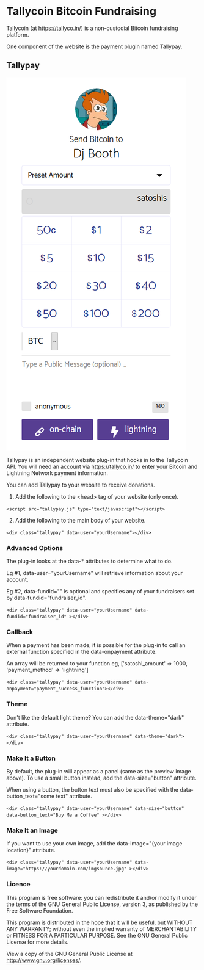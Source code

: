 # Tallycoin Bitcoin Fundraising

Tallycoin (at https://tallyco.in/) is a non-custodial Bitcoin fundraising platform.

One component of the website is the payment plugin named Tallypay.

## Tallypay

![Image of Tallypay](https://github.com/djbooth007/tallycoin/blob/master/img/tallypay.png)

Tallypay is an independent website plug-in that hooks in to the Tallycoin API. You will need an account via https://tallyco.in/ to enter your Bitcoin and Lightning Network payment information.

You can add Tallypay to your website to receive donations.

1. Add the following to the &lt;head&gt; tag of your website (only once).
  
`<script src="tallypay.js" type="text/javascript"></script>`
 
2. Add the following to the main body of your website.

`<div class="tallypay" data-user="yourUsername"></div>`

### Advanced Options

The plug-in looks at the data-* attributes to determine what to do.

Eg #1, data-user="yourUsername" will retrieve information about your account.

Eg #2, data-fundid="" is optional and specifies any of your fundraisers set by data-fundid="fundraiser_id".

`<div class="tallypay" data-user="yourUsername" data-fundid="fundraiser_id" ></div>`

### Callback

When a payment has been made, it is possible for the plug-in to call an external function specified in the data-onpayment attribute.

An array will be returned to your function eg, ['satoshi_amount' => 1000, 'payment_method' => 'lightning']

`<div class="tallypay" data-user="yourUsername" data-onpayment="payment_success_function"></div>`

### Theme

Don't like the default light theme? You can add the data-theme="dark" attribute.

`<div class="tallypay" data-user="yourUsername" data-theme="dark"></div>`

### Make It a Button

By default, the plug-in will appear as a panel (same as the preview image above). To use a small button instead, add the data-size="button" attribute.

When using a button, the button text must also be specified with the data-button_text="some text" attribute.

`<div class="tallypay" data-user="yourUsername" data-size="button" data-button_text="Buy Me a Coffee" ></div>`

### Make It an Image

If you want to use your own image, add the data-image="{your image location}" attribute.

`<div class="tallypay" data-user="yourUsername" data-image="https://yourdomain.com/imgsource.jpg" ></div>`

### Licence

This program is free software: you can redistribute it and/or modify it under the terms of the GNU General Public License, version 3, as published by the Free Software Foundation.

This program is distributed in the hope that it will be useful, but WITHOUT ANY WARRANTY; without even the implied warranty of MERCHANTABILITY or FITNESS FOR A PARTICULAR PURPOSE. See the GNU General Public License for more details.

View a copy of the GNU General Public License at http://www.gnu.org/licenses/.
